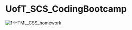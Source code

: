 # UofT_SCS_CodingBootcamp

![1-HTML_CSS_homework](https://github.com/singha53/UofT_SCS_CodingBootcamp/tree/master/1-HTML_CSS_homework/Basic-Portfolio)
